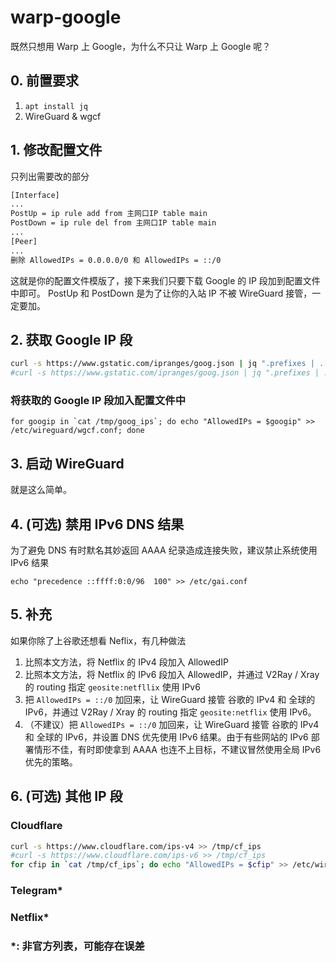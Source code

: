 # warp-google
既然只想用 Warp 上 Google，为什么不只让 Warp 上 Google 呢？

## 0. 前置要求
1. `apt install jq`
2. WireGuard & wgcf 

## 1. 修改配置文件
只列出需要改的部分
```sh
[Interface]
...
PostUp = ip rule add from 主网口IP table main
PostDown = ip rule del from 主网口IP table main
...
[Peer]
...
删除 AllowedIPs = 0.0.0.0/0 和 AllowedIPs = ::/0
```
这就是你的配置文件模版了，接下来我们只要下载 Google 的 IP 段加到配置文件中即可。 PostUp 和 PostDown 是为了让你的入站 IP 不被 WireGuard 接管，一定要加。
## 2. 获取 Google IP 段
```sh
curl -s https://www.gstatic.com/ipranges/goog.json | jq ".prefixes | .[] | .ipv4Prefix | select( . != null )" -r >> /tmp/goog_ips
#curl -s https://www.gstatic.com/ipranges/goog.json | jq ".prefixes | .[] | .ipv6Prefix | select( . != null )" -r >> /tmp/goog_ips
```
### 将获取的 Google IP 段加入配置文件中
```
for googip in `cat /tmp/goog_ips`; do echo "AllowedIPs = $googip" >> /etc/wireguard/wgcf.conf; done
```
## 3. 启动 WireGuard
就是这么简单。
## 4. (可选) 禁用 IPv6 DNS 结果
为了避免 DNS 有时默名其妙返回 AAAA 纪录造成连接失败，建议禁止系统使用 IPv6 结果
```
echo "precedence ::ffff:0:0/96  100" >> /etc/gai.conf
```
## 5. 补充
如果你除了上谷歌还想看 Neflix，有几种做法
1. 比照本文方法，将 Netflix 的 IPv4 段加入 AllowedIP
2. 比照本文方法，将 Netflix 的 IPv6 段加入 AllowedIP，并通过 V2Ray / Xray 的 routing 指定 `geosite:netfllix` 使用 IPv6
3. 把 `AllowedIPs = ::/0` 加回来，让 WireGuard 接管 谷歌的 IPv4 和 全球的 IPv6，并通过 V2Ray / Xray 的 routing 指定 `geosite:netflix` 使用 IPv6。
4. （不建议）把 `AllowedIPs = ::/0` 加回来，让 WireGuard 接管 谷歌的 IPv4 和 全球的 IPv6，并设置 DNS 优先使用 IPv6 结果。由于有些网站的 IPv6 部署情形不佳，有时即使拿到 AAAA 也连不上目标，不建议冒然使用全局 IPv6 优先的策略。

## 6. (可选) 其他 IP 段
### Cloudflare
```sh
curl -s https://www.cloudflare.com/ips-v4 >> /tmp/cf_ips
#curl -s https://www.cloudflare.com/ips-v6 >> /tmp/cf_ips
for cfip in `cat /tmp/cf_ips`; do echo "AllowedIPs = $cfip" >> /etc/wireguard/wgcf.conf; done
```
### Telegram*
### Netflix*
### *: 非官方列表，可能存在误差
